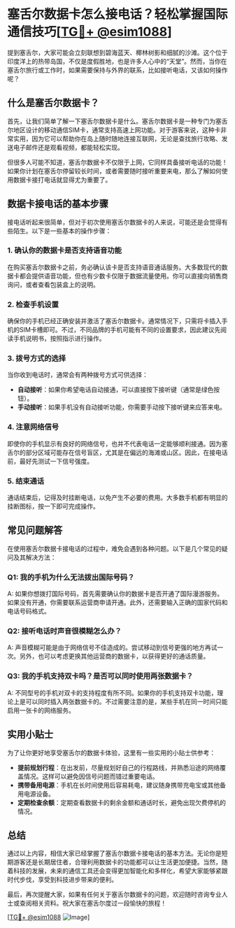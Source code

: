 # 塞舌尔数据卡怎么接电话？轻松掌握国际通信技巧[[TG💪+ @esim1088](https://t.me/s/esim1088)]

提到塞舌尔，大家可能会立刻联想到碧海蓝天、椰林树影和细腻的沙滩。这个位于印度洋上的热带岛国，不仅是度假胜地，也是许多人心中的“天堂”。然而，当你在塞舌尔旅行或工作时，如果需要保持与外界的联系，比如接听电话，又该如何操作呢？

## 什么是塞舌尔数据卡？

首先，让我们简单了解一下塞舌尔数据卡是什么。塞舌尔数据卡是一种专门为塞舌尔地区设计的移动通信SIM卡，通常支持高速上网功能。对于游客来说，这种卡非常实用，因为它可以帮助你在岛上随时随地连接互联网，无论是查找旅行攻略、发送电子邮件还是观看视频，都能轻松实现。

但很多人可能不知道，塞舌尔数据卡不仅限于上网，它同样具备接听电话的功能！如果你计划在塞舌尔停留较长时间，或者需要随时接听重要来电，那么了解如何使用数据卡接打电话就显得尤为重要了。

## 数据卡接电话的基本步骤

接电话听起来很简单，但对于初次使用塞舌尔数据卡的人来说，可能还是会觉得有些陌生。以下是一些基本的操作步骤：

### 1. **确认你的数据卡是否支持语音功能**

在购买塞舌尔数据卡之前，务必确认该卡是否支持语音通话服务。大多数现代的数据卡都会提供语音功能，但也有少数卡仅限于数据流量使用。你可以直接向销售商询问，或者查看包装盒上的说明。

### 2. **检查手机设置**

确保你的手机已经正确安装并激活了塞舌尔数据卡。通常情况下，只需将卡插入手机的SIM卡槽即可。不过，不同品牌的手机可能有不同的设置要求，因此建议先阅读手机说明书，按照指示进行操作。

### 3. **拨号方式的选择**

当你收到电话时，通常会有两种拨号方式可供选择：

- **自动接听**：如果你希望电话自动接通，可以直接按下接听键（通常是绿色按钮）。
- **手动接听**：如果手机没有自动接听功能，你需要手动按下接听键来应答来电。

### 4. **注意网络信号**

即使你的手机显示有良好的网络信号，也并不代表电话一定能够顺利接通。因为塞舌尔的部分区域可能存在信号盲区，尤其是在偏远的海滩或山区。因此，在接电话前，最好先测试一下信号强度。

### 5. **结束通话**

通话结束后，记得及时挂断电话，以免产生不必要的费用。大多数手机都有明显的挂断图标，按一下即可完成操作。

## 常见问题解答

在使用塞舌尔数据卡接电话的过程中，难免会遇到各种问题。以下是几个常见的疑问及其解决方法：

### Q1: 我的手机为什么无法拨出国际号码？

A: 如果你想拨打国际号码，首先需要确认你的数据卡是否开通了国际漫游服务。如果没有开通，你需要联系运营商申请开通。此外，还需要输入正确的国家代码和电话号码格式。

### Q2: 接听电话时声音很模糊怎么办？

A: 声音模糊可能是由于网络信号不佳造成的。尝试移动到信号更强的地方再试一次。另外，也可以考虑更换其他运营商的数据卡，以获得更好的通话质量。

### Q3: 我的手机支持双卡吗？是否可以同时使用两张数据卡？

A: 不同型号的手机对双卡的支持程度有所不同。如果你的手机支持双卡功能，理论上是可以同时插入两张数据卡的。不过需要注意的是，某些手机在同一时间只能启用一张卡的网络服务。

## 实用小贴士

为了让你更好地享受塞舌尔的数据卡体验，这里有一些实用的小贴士供参考：

- **提前规划行程**：在出发前，尽量规划好自己的行程路线，并熟悉沿途的网络覆盖情况。这样可以避免因信号问题而错过重要电话。
- **携带备用电源**：手机在长时间使用后容易耗电，建议随身携带充电宝或其他备用电源设备。
- **定期检查余额**：定期查看数据卡的剩余金额和通话时长，避免出现欠费停机的情况。

## 总结

通过以上内容，相信大家已经掌握了塞舌尔数据卡接电话的基本方法。无论你是短期游客还是长期居住者，合理利用数据卡的功能都可以让生活更加便捷。当然，随着科技的发展，未来的通信工具还会变得更加智能化和多样化，希望大家能够紧跟时代步伐，享受到科技进步带来的便利。

最后，再次提醒大家，如果有任何关于塞舌尔数据卡的问题，欢迎随时咨询专业人士或查阅相关资料。祝大家在塞舌尔度过一段愉快的旅程！

[[TG💪+ @esim1088](https://t.me/s/esim1088) ![Image](https://i.postimg.cc/4NQfJmqS/Snipaste-2025-05-13-00-14-12.png)]